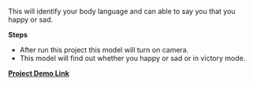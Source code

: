 This will identify your body language and can able to say you that you happy or sad.

**Steps**
- After run this project this model will turn on camera. 
- This model will find out whether you happy or sad or in victory mode.

[**Project Demo Link**](https://youtu.be/lqxt2td2dw8)
